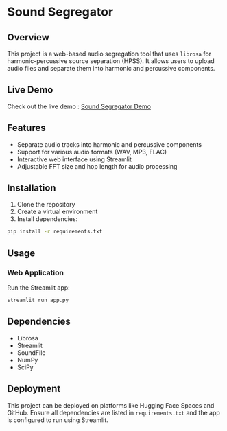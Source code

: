 # Sound Segregator

## Overview
This project is a web-based audio segregation tool that uses `librosa` for harmonic-percussive source separation (HPSS). It allows users to upload audio files and separate them into harmonic and percussive components.

## Live Demo
Check out the live demo : [Sound Segregator Demo](https://soundsegregator-qvyimsjscfwgceq2uwpfzc.streamlit.app/?embed_options=dark_theme)

## Features
- Separate audio tracks into harmonic and percussive components
- Support for various audio formats (WAV, MP3, FLAC)
- Interactive web interface using Streamlit
- Adjustable FFT size and hop length for audio processing

## Installation
1. Clone the repository
2. Create a virtual environment
3. Install dependencies:
```bash
pip install -r requirements.txt
```

## Usage

### Web Application
Run the Streamlit app:
```bash
streamlit run app.py
```

## Dependencies
- Librosa
- Streamlit
- SoundFile
- NumPy
- SciPy

## Deployment
This project can be deployed on platforms like Hugging Face Spaces and GitHub. Ensure all dependencies are listed in `requirements.txt` and the app is configured to run using Streamlit.

